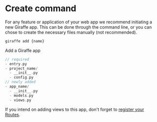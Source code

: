 # Create command

For any feature or application of your web app we recommend initiating a new Giraffe app. This can be done through the command line, or you can chose to create the necessary files manually (not recommended).

```bash
giraffe add {name}
```

Add a Giraffe app

```swift
// required
- entry.py
- project_name/
  - __init__.py
  - config.py
// newly added
- app_name/
  - __init__.py
  - models.py
  - views.py
```

If you intend on adding views to this app, don't forget to [register your Routes]().
